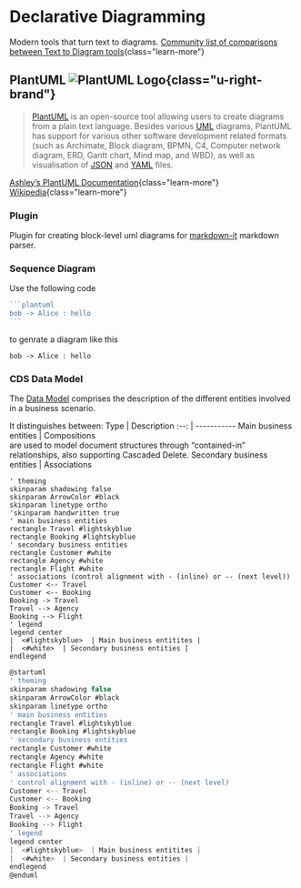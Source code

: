 # Declarative Diagramming
Modern tools that turn text to diagrams.
[Community list of comparisons
between Text to Diagram tools](https://text-to-diagram.com/){class="learn-more"}

## PlantUML ![PlantUML Logo](/icons/logo/PlantUML.svg){class="u-right-brand"}

>[PlantUML](https://plantuml.com/en/) is an open-source tool allowing users to create diagrams from a plain text language. Besides various [UML](https://en.wikipedia.org/wiki/Unified_Modeling_Language) diagrams, PlantUML has support for various other software development related formats (such as Archimate, Block diagram, BPMN, C4, Computer network diagram, ERD, Gantt chart, Mind map, and WBD), as well as visualisation of [JSON](https://plantuml.com/en/json) and [YAML](https://plantuml.com/en/yaml) files.

[Ashley’s PlantUML Documentation](https://plantuml-documentation.readthedocs.io/en/latest/index.html){class="learn-more"}
[Wikipedia](https://en.wikipedia.org/wiki/PlantUML){class="learn-more"}

### Plugin <Badgen package="markdown-it-plantuml" class="float-right"/>
Plugin for creating block-level uml diagrams for [markdown-it](https://github.com/markdown-it/markdown-it) markdown parser.

### Sequence Diagram
Use the following code

````ts
```plantuml
bob -> Alice : hello
```
````

to genrate a diagram like this

```plantuml
bob -> Alice : hello
```

### CDS Data Model
The [Data Model](https://help.sap.com/viewer/923180ddb98240829d935862025004d6/Cloud/en-US/c4aaecac48294ef1a39ef13de0706a4b.html) comprises the description of the different entities involved in a business scenario. 

It distinguishes between:
Type | Description
:--: | -----------
Main business entities | Compositions<br>are used to model document structures through “contained-in” relationships, also supporting Cascaded Delete. 
Secondary business entities | Associations

```plantuml
' theming
skinparam shadowing false
skinparam ArrowColor #black
skinparam linetype ortho
'skinparam handwritten true
' main business entities
rectangle Travel #lightskyblue
rectangle Booking #lightskyblue
' secondary business entities
rectangle Customer #white
rectangle Agency #white
rectangle Flight #white
' associations (control alignment with - (inline) or -- (next level))
Customer <-- Travel
Customer <-- Booking
Booking -> Travel
Travel --> Agency
Booking --> Flight
' legend
legend center
|  <#lightskyblue>  | Main business entitites |
|  <#white>  | Secondary business entities |
endlegend
```

```ts
@startuml
' theming
skinparam shadowing false
skinparam ArrowColor #black
skinparam linetype ortho
' main business entities
rectangle Travel #lightskyblue
rectangle Booking #lightskyblue
' secondary business entities
rectangle Customer #white
rectangle Agency #white
rectangle Flight #white
' associations 
' control alignment with - (inline) or -- (next level)
Customer <-- Travel
Customer <-- Booking
Booking -> Travel
Travel --> Agency
Booking --> Flight
' legend
legend center
|  <#lightskyblue>  | Main business entitites |
|  <#white>  | Secondary business entities |
endlegend
@enduml
``` 
